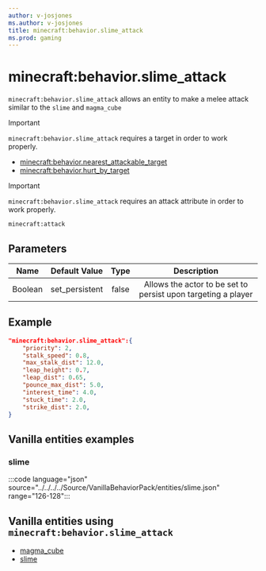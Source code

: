 ```yaml
---
author: v-josjones
ms.author: v-josjones
title: minecraft:behavior.slime_attack
ms.prod: gaming
---
```


# minecraft:behavior.slime_attack

`minecraft:behavior.slime_attack` allows an entity to make a melee attack similar to the `slime` and `magma_cube`

> [!IMPORTANT]
> `minecraft:behavior.slime_attack` requires a target in order to work properly.
>
>- [minecraft:behavior.nearest_attackable_target](minecraftBehavior_nearest_attackable_target.md)
>- [minecraft:behavior.hurt_by_target](minecraftBehavior_hurt_by_target.md)

> [!IMPORTANT]
> `minecraft:behavior.slime_attack` requires an attack attribute in order to work properly.
>
> `minecraft:attack`

## Parameters

|Name |Default Value  |Type  |Description  |
|:---------:|:---------:|:---------:|:---------:|
| Boolean| set_persistent| false| Allows the actor to be set to persist upon targeting a player |

## Example

```json
"minecraft:behavior.slime_attack":{
    "priority": 2,
    "stalk_speed": 0.8,
    "max_stalk_dist": 12.0,
    "leap_height": 0.7,
    "leap_dist": 0.65,
    "pounce_max_dist": 5.0,
    "interest_time": 4.0,
    "stuck_time": 2.0,
    "strike_dist": 2.0,
}
```

## Vanilla entities examples

### slime

:::code language="json" source="../../../../Source/VanillaBehaviorPack/entities/slime.json" range="126-128":::

## Vanilla entities using `minecraft:behavior.slime_attack`

- [magma_cube](../../../../Source/VanillaBehaviorPack_Snippets/entities/magma_cube.md)
- [slime](../../../../Source/VanillaBehaviorPack_Snippets/entities/slime.md)
